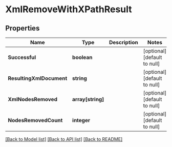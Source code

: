 # XmlRemoveWithXPathResult

## Properties
Name | Type | Description | Notes
------------ | ------------- | ------------- | -------------
**Successful** | **boolean** |  | [optional] [default to null]
**ResultingXmlDocument** | **string** |  | [optional] [default to null]
**XmlNodesRemoved** | **array[string]** |  | [optional] [default to null]
**NodesRemovedCount** | **integer** |  | [optional] [default to null]

[[Back to Model list]](../README.md#documentation-for-models) [[Back to API list]](../README.md#documentation-for-api-endpoints) [[Back to README]](../README.md)



